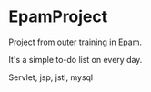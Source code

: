 # EpamProject
Project from outer training in Epam.

It's a simple to-do list on every day.

Servlet, jsp, jstl, mysql
